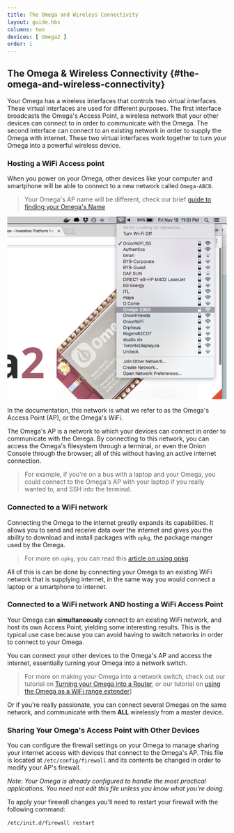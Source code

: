 ```yaml
---
title: The Omega and Wireless Connectivity
layout: guide.hbs
columns: two
devices: [ Omega2 ]
order: 1
---
```


## The Omega & Wireless Connectivity {#the-omega-and-wireless-connectivity}


Your Omega has a wireless interfaces that controls two virtual interfaces. These virtual interfaces are used for different purposes. The first interface broadcasts the Omega's Access Point, a wireless network that your other devices can connect to in order to communicate with the Omega. The second interface can connect to an existing network in order to supply the Omega with internet. These two virtual interfaces work together to turn your Omega into a powerful wireless device.

### Hosting a WiFi Access point

<!-- // highlight that this is the 'Out of the Box' state for the Omega -->

When you power on your Omega, other devices like your computer and smartphone will be able to connect to a new network called `Omega-ABCD`.

> Your Omega's AP name will be different, check our brief [guide to finding your Omega's Name](#omega-name)

<!-- // include an illustration -->
![omega-access-point](../../Get-Started/img/setup-1-connect-to-wifi.png)


In the documentation, this network is what we refer to as the Omega's Access Point (AP), or the Omega's WiFi.

The Omega's AP is a network to which your devices can connect in order to communicate with the Omega. By connecting to this network, you can access the Omega's filesystem through a terminal, or even the Onion Console through the browser; all of this without having an active internet connection.


>For example, if you're on a bus with a laptop and your Omega, you could connect to the Omega's AP with your laptop if you really wanted to, and SSH into the terminal.



### Connected to a WiFi network

<!-- // highlight that this is how we get internet on the omega; connecting to your own existing wifi network -->

<!-- // TODO: don't like the unlock - Connecting the Omega to the internet, greatly expands the capabilities of the Omega, etc -->

Connecting the Omega to the internet greatly expands its capabilities. It allows you to send and receive data over the internet and gives you the ability to download and install packages with `opkg`, the package manger used by the Omega.

> For more on `opkg`, you can read this [article on using opkg](#using-opkg).

All of this is can be done by connecting your Omega to an existing WiFi network that is supplying internet, in the same way you would connect a laptop or a smartphone to internet.


<!-- // include an illustration -->

<!-- // explanation of what connecting to a Wifi network means and how there is a router somewhere out there, etc -->


### Connected to a WiFi network AND hosting a WiFi Access Point

<!-- // highlight that this is the state the omega is in after completing the setup Wizard -->

<!-- // TODO: mention that the Omega is different from other device (laptop, smartphone) in that it can SIMULTANEOUSLY host an AP and connect to a wifi network - this is cool because you can share internet access and other stuff between the two networks -->

Your Omega can **simultaneously** connect to an existing WiFi network, and host its own Access Point, yielding some interesting results. This is the typical use case because you can avoid having to switch networks in order to connect to your Omega.

You can connect your other devices to the Omega's AP and access the internet, essentially turning your Omega into a network switch.
> For more on making your Omega into a network switch, check out our tutorial on [Turning your Omega into a Router](#omega-router), or our tutorial on [using the Omega as a WiFi range extender](#wifi-range-extender)]

Or if you're really passionate, you can connect several Omegas on the same network, and communicate with them **ALL** wirelessly from a master device.

<!-- We need to have a project with an absurd amount of Omegas just for fun -->


### Sharing Your Omega's Access Point with Other Devices


You can configure the firewall settings on your Omega to manage sharing your internet access with devices that connect to the Omega's AP. This file is located at `/etc/config/firewall` and its contents be changed in order to modify your AP's firewall.

*Note: Your Omega is already configured to handle the most practical applications. You need not edit this file unless you know what you're doing.*


To apply your firewall changes you'll need to restart your firewall with the following command:

```
/etc/init.d/firewall restart
```




<!-- // include an illustration -->

<!-- // explain that the Omega is super powerful and that it can connect to a Wifi network while simultaneously hosting it's own access point -->
<!-- // this is powerful because it can share/forward connectivity between the two networks, brief intro on the firewall (where the config can be found, how to restart it) -->
